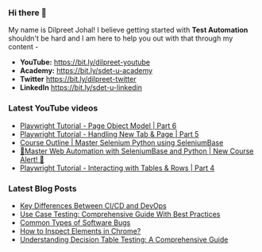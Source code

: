 ### Hi there 👋

My name is Dilpreet Johal! I believe getting started with **Test Automation** shouldn't be hard and I am here to help you out with that through my content -

- **YouTube:** https://bit.ly/dilpreet-youtube
- **Academy:** https://bit.ly/sdet-u-academy
- **Twitter** https://bit.ly/dilpreet-twitter
- **LinkedIn** https://bit.ly/sdet-u-linkedin

### Latest YouTube videos

<!-- YOUTUBE-VIDEOS-LIST:START -->
- [Playwright Tutorial - Page Object Model | Part 6](https://www.youtube.com/watch?v=QskZuJIqA3w)
- [Playwright Tutorial - Handling New Tab &amp; Page | Part 5](https://www.youtube.com/watch?v=VtgqD_ksHNg)
- [Course Outline | Master Selenium Python using SeleniumBase](https://www.youtube.com/watch?v=faFbyuLePt8)
- [🎉Master Web Automation with SeleniumBase and Python | New Course Alert!  🎉](https://www.youtube.com/watch?v=h22aUr6OZkY)
- [Playwright Tutorial - Interacting with Tables &amp; Rows | Part 4](https://www.youtube.com/watch?v=CWwe0d8H2Hs)
<!-- YOUTUBE-VIDEOS-LIST:END -->


### Latest Blog Posts
<!-- BLOG-POST-LIST:START -->
- [Key Differences Between CI/CD and DevOps](https://sdetunicorns.com/key-differences-between-cicd-and-devops/)
- [Use Case Testing: Comprehensive Guide With Best Practices](https://sdetunicorns.com/blog/use-case-testing-best-practices/)
- [Common Types of Software Bugs](https://sdetunicorns.com/blog/common-types-of-software-bugs/)
- [How to Inspect Elements in Chrome?](https://sdetunicorns.com/blog/how-to-inspect-elements-in-chrome/)
- [Understanding Decision Table Testing: A Comprehensive Guide](https://sdetunicorns.com/blog/decision-table-testing/)
<!-- BLOG-POST-LIST:END -->
